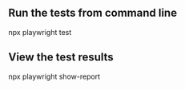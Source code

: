 ## Run the tests from command line
npx playwright test

## View the test results
npx playwright show-report